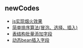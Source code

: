 ## newCodes
- [js实现烟火效果](https://github.com/shiysin/newFun/tree/master/fireworks)
- [简单排序算法(冒泡、选择、插入)](https://github.com/shiysin/newCodes/blob/master/Java/algo/SortPrimer)
- [表结构批量添加字段](https://github.com/shiysin/newFun/blob/master/Java/util/AddTableColumnUtils)
- [动态bean插入字段](https://github.com/shiysin/newFun/blob/master/Java/util/DynamicBeanUtils)
